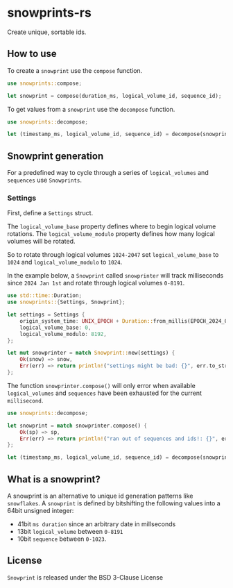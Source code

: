 # snowprints-rs

Create unique, sortable ids.

## How to use

To create a `snowprint` use the `compose` function.

```rust
use snowprints::compose;

let snowprint = compose(duration_ms, logical_volume_id, sequence_id);
```

To get values from a `snowprint` use the `decompose` function.

```rust
use snowprints::decompose;

let (timestamp_ms, logical_volume_id, sequence_id) = decompose(snowprint);
```

## Snowprint generation

For a predefined way to cycle through a series of `logical_volumes` and `sequences` use `Snowprints`.

### Settings

First, define a `Settings` struct.

The `logical_volume_base` property defines where to begin logical volume rotations. The `logical_volume_modulo` property defines how many logical volumes will be rotated.

So to rotate through logical volumes `1024-2047` set `logical_volume_base` to `1024` and `logical_volume_modulo` to `1024`.

In the example below, a `Snowprint` called `snowprinter` will track milliseconds since `2024 Jan 1st` and rotate through logical volumes `0-8191`.

```rust
use std::time::Duration;
use snowprints::{Settings, Snowprint};

let settings = Settings {
    origin_system_time: UNIX_EPOCH + Duration::from_millis(EPOCH_2024_01_01_AS_MS),
    logical_volume_base: 0,
    logical_volume_modulo: 8192,
};

let mut snowprinter = match Snowprint::new(settings) {
    Ok(snow) => snow,
    Err(err) => return println!("settings might be bad: {}", err.to_string()),
};
```

The function `snowprinter.compose()` will only error when available `logical_volumes` and `sequences` have been exhausted for the current `millisecond`.

```rust
use snowprints::decompose;

let snowprint = match snowprinter.compose() {
    Ok(sp) => sp,
    Err(err) => return println!("ran out of sequences and ids!: {}", err.to_string()),
};

let (timestamp_ms, logical_volume_id, sequence_id) = decompose(snowprint);
```

## What is a snowprint?

A snowprint is an alternative to unique id generation patterns like `snowflakes`.
A `snowprint` is defined by bitshifting the following values into a 64bit unsigned integer:
- 41bit `ms duration` since an arbitrary date in millseconds
- 13bit `logical_volume` between `0-8191`
- 10bit `sequence` between `0-1023`.

## License

`Snowprint` is released under the BSD 3-Clause License